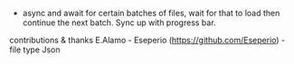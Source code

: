 - async and await for certain batches of files, wait for that to load then continue the next batch. Sync up with progress bar.








contributions & thanks
E.Alamo - Eseperio (https://github.com/Eseperio) - file type Json